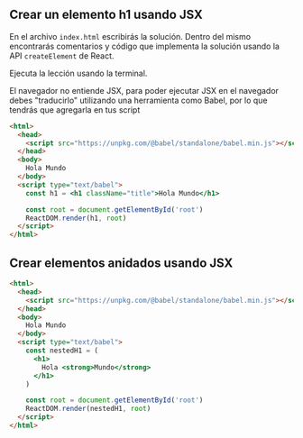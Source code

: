 ## Crear un elemento h1 usando JSX

En el archivo `index.html` escribirás la solución. Dentro del mismo encontrarás comentarios y código que implementa la solución usando la API `createElement` de React.

Ejecuta la lección usando la terminal.

El navegador no entiende JSX, para poder ejecutar JSX en el navegador debes "traducirlo" utilizando una herramienta como Babel, por lo que tendrás que agregarla en tus script

```html
<html>
  <head>
    <script src="https://unpkg.com/@babel/standalone/babel.min.js"></script>
  </head>
  <body>
    Hola Mundo
  </body>
  <script type="text/babel">
    const h1 = <h1 className="title">Hola Mundo</h1>

    const root = document.getElementById('root')
    ReactDOM.render(h1, root)
  </script>
</html>
```

## Crear elementos anidados usando JSX

```html
<html>
  <head>
    <script src="https://unpkg.com/@babel/standalone/babel.min.js"></script>
  </head>
  <body>
    Hola Mundo
  </body>
  <script type="text/babel">
    const nestedH1 = (
      <h1>
        Hola <strong>Mundo</strong>
      </h1>
    )

    const root = document.getElementById('root')
    ReactDOM.render(nestedH1, root)
  </script>
</html>
```
